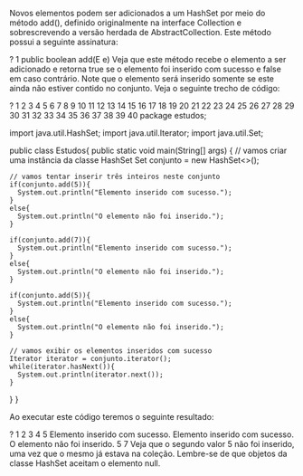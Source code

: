 Novos elementos podem ser adicionados a um HashSet por meio do método add(), definido originalmente na interface Collection<E> e sobrescrevendo a versão herdada de AbstractCollection<E>. Este método possui a seguinte assinatura:

?
1
public boolean add(E e)
Veja que este método recebe o elemento a ser adicionado e retorna true se o elemento foi inserido com sucesso e false em caso contrário. Note que o elemento será inserido somente se este ainda não estiver contido no conjunto. Veja o seguinte trecho de código:

?
1
2
3
4
5
6
7
8
9
10
11
12
13
14
15
16
17
18
19
20
21
22
23
24
25
26
27
28
29
30
31
32
33
34
35
36
37
38
39
40
package estudos;

import java.util.HashSet;
import java.util.Iterator;
import java.util.Set;

public class Estudos{
public static void main(String[] args) {
// vamos criar uma instância da classe HashSet
Set<Integer> conjunto = new HashSet<>();

    // vamos tentar inserir três inteiros neste conjunto
    if(conjunto.add(5)){
      System.out.println("Elemento inserido com sucesso.");  
    }
    else{
      System.out.println("O elemento não foi inserido.");
    }
     
    if(conjunto.add(7)){
      System.out.println("Elemento inserido com sucesso.");  
    }
    else{
      System.out.println("O elemento não foi inserido.");
    }
     
    if(conjunto.add(5)){
      System.out.println("Elemento inserido com sucesso.");  
    }
    else{
      System.out.println("O elemento não foi inserido.");
    }
     
    // vamos exibir os elementos inseridos com sucesso
    Iterator iterator = conjunto.iterator();
    while(iterator.hasNext()){
      System.out.println(iterator.next());
    }
}
}

Ao executar este código teremos o seguinte resultado:

?
1
2
3
4
5
Elemento inserido com sucesso.
Elemento inserido com sucesso.
O elemento não foi inserido.
5
7
Veja que o segundo valor 5 não foi inserido, uma vez que o mesmo já estava na coleção. Lembre-se de que objetos da classe HashSet aceitam o elemento null.
